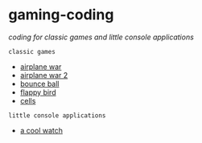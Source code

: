 # gaming-coding
*coding for classic games and little console applications*

`classic games`
* [airplane war](/airplane_war)
* [airplane war 2](/airplane_war_2)
* [bounce ball](/bounce_ball)
* [flappy bird](/flappy_bird)
* [cells](/cells) 

`little console applications`
* [a cool watch](/a_cool_watch)
